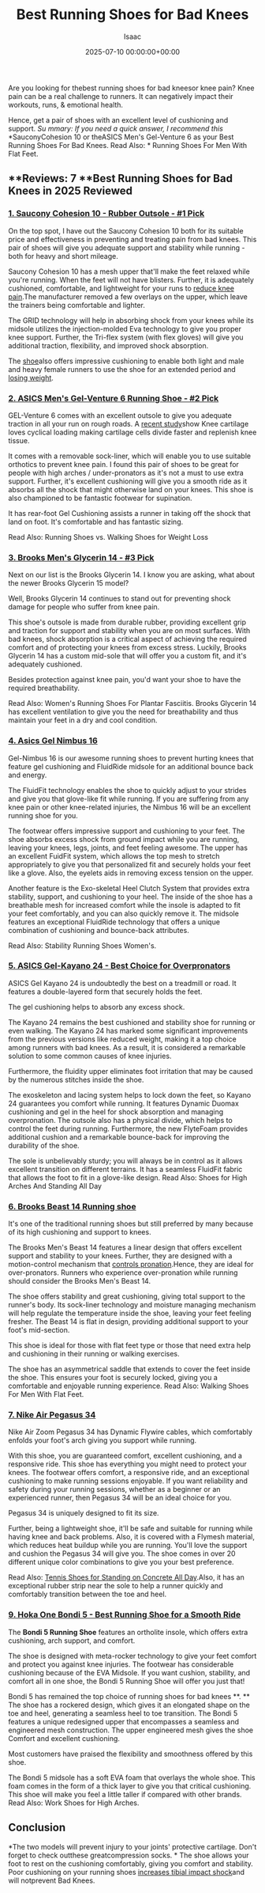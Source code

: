 ﻿---
title: Best Running Shoes for Bad Knees
description: Are you looking for thebest running shoes for bad kneesor knee pain ? Knee pain can be a real challenge to runners. It can negatively impact their workouts,...
slug: /best-running-shoes-for-bad-knees/
date: 2025-07-10 00:00:00+00:00
lastmod: 2025-07-10 00:00:00+03:00
author: Isaac
categories:
- Guide
tags:
- guide
- shoe
- bad
layout: post
---

Are you looking for thebest running shoes for bad kneesor knee pain? Knee pain can be a real challenge to runners. It can negatively impact their workouts, runs, & emotional health.

Hence, get a pair of shoes with an excellent level of cushioning and support. *Su* *mmary: If you need a quick answer, I recommend this* *SauconyCohesion 10 or theASICS Men's Gel-Venture 6 as your Best Running Shoes For Bad Knees. Read Also: * Running Shoes For Men With Flat Feet.

##  **Reviews: 7 **Best Running Shoes for Bad Knees in 2025 Reviewed

###  [1. Saucony Cohesion 10 - Rubber Outsole - #1 Pick](https://www.amazon.com/dp/B01HOADVCW/?tag=p-policy-20)

On the top spot, I have out the Saucony Cohesion 10 both for its suitable price and effectiveness in preventing and treating pain from bad knees. This pair of shoes will give you adequate support and stability while running - both for heavy and short mileage.

Saucony Cohesion 10 has a mesh upper that'll make the feet relaxed while you're running. When the feet will not have blisters. Further, it is adequately cushioned, comfortable, and lightweight for your runs to [reduce knee pain](https://www.ncbi.nlm.nih.gov/pmc/articles/PMC3408027/).The manufacturer removed a few overlays on the upper, which leave the trainers being comfortable and lighter.

The GRID technology will help in absorbing shock from your knees while its midsole utilizes the injection-molded Eva technology to give you proper knee support. Further, the Tri-flex system (with flex gloves) will give you additional traction, flexibility, and improved shock absorption.

The [shoe](https://pestpolicy.com/best-cushioned-running-shoes-for-bad-knees/)also offers impressive cushioning to enable both light and male and heavy female runners to use the shoe for an extended period and [losing weight](https://pestpolicy.com/how-to-exercise-with-[bad](https://pestpolicy.com/how-to-exercise-with-bad-knees-to-lose-weight/)-knees-to-lose-weight/).

###  [2. ASICS Men's Gel-Venture 6 Running Shoe - #2 Pick](https://www.amazon.com/dp/B0725BSK2P/?tag=p-policy-20)

GEL-Venture 6 comes with an excellent outsole to give you adequate traction in all your run on rough roads. A [recent study](http://www.ncbi.nlm.nih.gov/pubmed/23377837)show Knee cartilage loves cyclical loading making cartilage cells divide faster and replenish knee tissue.

It comes with a removable sock-liner, which will enable you to use suitable orthotics to prevent knee pain. I found this pair of shoes to be great for people with high arches / under-pronators as it's not a must to use extra support. Further, it's excellent cushioning will give you a smooth ride as it absorbs all the shock that might otherwise land on your knees. This shoe is also championed to be fantastic footwear for supination.

It has rear-foot Gel Cushioning assists a runner in taking off the shock that land on foot. It's comfortable and has fantastic sizing.

Read Also: Running Shoes vs. Walking Shoes for Weight Loss

###  [3. Brooks Men's Glycerin 14 - #3 Pick](https://www.amazon.com/dp/B017MZ9UHO/?tag=p-policy-20)

Next on our list is the Brooks Glycerin 14. I know you are asking, what about the newer Brooks Glycerin 15 model?

Well, Brooks Glycerin 14 continues to stand out for preventing shock damage for people who suffer from knee pain.

This shoe's outsole is made from durable rubber, providing excellent grip and traction for support and stability when you are on most surfaces. With bad knees, shock absorption is a critical aspect of achieving the required comfort and of protecting your knees from excess stress. Luckily, Brooks Glycerin 14 has a custom mid-sole that will offer you a custom fit, and it's adequately cushioned.

Besides protection against knee pain, you'd want your shoe to have the required breathability.

Read Also: Women's Running Shoes For Plantar Fasciitis. Brooks Glycerin 14 has excellent ventilation to give you the need for breathability and thus maintain your feet in a dry and cool condition.

###  [4. Asics Gel Nimbus 16](https://www.amazon.com/dp/B00ES82ZYO/?tag=p-policy-20)

Gel-Nimbus 16 is our awesome running shoes to prevent hurting knees that feature gel cushioning and FluidRide midsole for an additional bounce back and energy.

The FluidFit technology enables the shoe to quickly adjust to your strides and give you that glove-like fit while running. If you are suffering from any knee pain or other knee-related injuries, the Nimbus 16 will be an excellent running shoe for you.

The footwear offers impressive support and cushioning to your feet. The shoe absorbs excess shock from ground impact while you are running, leaving your knees, legs, joints, and feet feeling awesome. The upper has an excellent FuidFit system, which allows the top mesh to stretch appropriately to give you that personalized fit and securely holds your feet like a glove. Also, the eyelets aids in removing excess tension on the upper.

Another feature is the Exo-skeletal Heel Clutch System that provides extra stability, support, and cushioning to your heel. The inside of the shoe has a breathable mesh for increased comfort while the insole is adapted to fit your feet comfortably, and you can also quickly remove it. The midsole features an exceptional FluidRide technology that offers a unique combination of cushioning and bounce-back attributes.

Read Also: Stability Running Shoes Women's.

###  [5. ASICS Gel-Kayano 24 - Best Choice for Overpronators](https://www.amazon.com/dp/B071J8R19Y/?tag=p-policy-20)

ASICS Gel Kayano 24 is undoubtedly the best on a treadmill or road. It features a double-layered form that securely holds the feet.

The gel cushioning helps to absorb any excess shock.

The Kayano 24 remains the best cushioned and stability shoe for running or even walking. The Kayano 24 has marked some significant improvements from the previous versions like reduced weight, making it a top choice among runners with bad knees. As a result, it is considered a remarkable solution to some common causes of knee injuries.

Furthermore, the fluidity upper eliminates foot irritation that may be caused by the numerous stitches inside the shoe.

The exoskeleton and lacing system helps to lock down the feet, so Kayano 24 guarantees you comfort while running. It features Dynamic Duomax cushioning and gel in the heel for shock absorption and managing overpronation. The outsole also has a physical divide, which helps to control the feet during running. Furthermore, the new FlyteFoam provides additional cushion and a remarkable bounce-back for improving the durability of the shoe.

The sole is unbelievably sturdy; you will always be in control as it allows excellent transition on different terrains. It has a seamless FluidFit fabric that allows the foot to fit in a glove-like design. Read Also: Shoes for High Arches And Standing All Day

###  [6. Brooks Beast 14 Running shoe](https://www.amazon.com/dp/B00QHEOCX4/?tag=p-policy-20)

It's one of the traditional running shoes but still preferred by many because of its high cushioning and support to knees.

The Brooks Men's Beast 14 features a linear design that offers excellent support and stability to your knees. Further, they are designed with a motion-control mechanism that [cont](https://www.ncbi.nlm.nih.gov/pubmed/18759313/)[rols pronation](https://www.ncbi.nlm.nih.gov/pubmed/18759313/).Hence, they are ideal for over-pronators. Runners who experience over-pronation while running should consider the Brooks Men's Beast 14.

The shoe offers stability and great cushioning, giving total support to the runner's body. Its sock-liner technology and moisture managing mechanism will help regulate the temperature inside the shoe, leaving your feet feeling fresher. The Beast 14 is flat in design, providing additional support to your foot's mid-section.

This shoe is ideal for those with flat feet type or those that need extra help and cushioning in their running or walking exercises.

The shoe has an asymmetrical saddle that extends to cover the feet inside the shoe. This ensures your foot is securely locked, giving you a comfortable and enjoyable running experience. Read Also: Walking Shoes For Men With Flat Feet.

###  [7. Nike Air Pegasus 34](https://www.amazon.com/dp/B07H381H27/?tag=p-policy-20)

Nike Air Zoom Pegasus 34 has Dynamic Flywire cables, which comfortably enfolds your foot's arch giving you support while running.

With this shoe, you are guaranteed comfort, excellent cushioning, and a responsive ride. This shoe has everything you might need to protect your knees. The footwear offers comfort, a responsive ride, and an exceptional cushioning to make running sessions enjoyable. If you want reliability and safety during your running sessions, whether as a beginner or an experienced runner, then Pegasus 34 will be an ideal choice for you.

Pegasus 34 is uniquely designed to fit its size.

Further, being a lightweight shoe, it'll be safe and suitable for running while having knee and back problems. Also, it is covered with a Flymesh material, which reduces heat buildup while you are running. You'll love the support and cushion the Pegasus 34 will give you. The shoe comes in over 20 different unique color combinations to give you your best preference.

Read Also: [Tennis Shoes for Standing on Concrete All Day](https://pestpolicy.com/best-tennis-shoes-for-standing-on-concrete-all-day/).Also, it has an exceptional rubber strip near the sole to help a runner quickly and comfortably transition between the toe and heel.

###  [9. Hoka One Bondi 5 - Best Running Shoe for a Smooth Ride](https://www.amazon.com/dp/B078XMRD8Z/?tag=p-policy-20)

The **Bondi 5 Running Shoe** features an ortholite insole, which offers extra cushioning, arch support, and comfort.

The shoe is designed with meta-rocker technology to give your feet comfort and protect you against knee injuries. The footwear has considerable cushioning because of the EVA Midsole. If you want cushion, stability, and comfort all in one shoe, the Bondi 5 Running Shoe will offer you just that!

Bondi 5 has remained the top choice of running shoes for bad knees **. ** The shoe has a rockered design, which gives it an elongated shape on the toe and heel, generating a seamless heel to toe transition. The Bondi 5 features a unique redesigned upper that encompasses a seamless and engineered mesh construction. The upper engineered mesh gives the shoe Comfort and excellent cushioning.

Most customers have praised the flexibility and smoothness offered by this shoe.

The Bondi 5 midsole has a soft EVA foam that overlays the whole shoe. This foam comes in the form of a thick layer to give you that critical cushioning. This shoe will make you feel a little taller if compared with other brands. Read Also: Work Shoes for High Arches.

##  Conclusion

*The two models will prevent injury to your joints' protective cartilage. Don't forget to check outthese greatcompression socks. * The shoe allows your foot to rest on the cushioning comfortably, giving you comfort and stability. Poor cushioning on your running shoes [increases tibial impact shock](https://pdfs.semanticscholar.org/9004/7498db68661201d8cd302f83d0d078613d35.pdf)and will notprevent Bad Knees.

